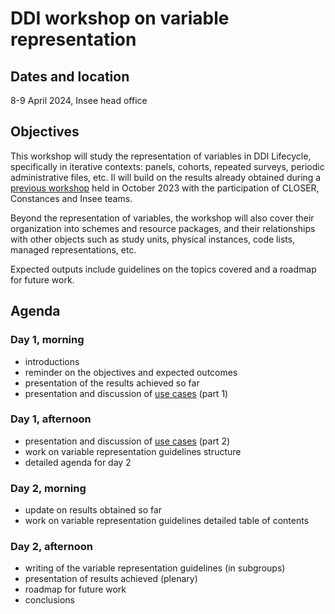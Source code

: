 # DDI workshop on variable representation

## Dates and location

8-9 April 2024, Insee head office


## Objectives

This workshop will study the representation of variables in DDI Lifecycle, specifically in iterative contexts: panels, cohorts, repeated surveys, periodic administrative files, etc. Il will build on the results already obtained during a [previous workshop](./2023-october.md) held in October 2023 with the participation of CLOSER, Constances and Insee teams.

Beyond the representation of variables, the workshop will also cover their organization into schemes and resource packages, and their relationships with other objects such as study units, physical instances, code lists, managed representations, etc.

Expected outputs include guidelines on the topics covered and a roadmap for future work.


## Agenda

### Day 1, morning

- introductions
- reminder on the objectives and expected outcomes
- presentation of the results achieved so far
- presentation and discussion of [use cases](../use-cases/) (part 1)

### Day 1, afternoon

- presentation and discussion of [use cases](../use-cases/) (part 2)
- work on variable representation guidelines structure
- detailed agenda for day 2

### Day 2, morning

- update on results obtained so far
- work on variable representation guidelines detailed table of contents

### Day 2, afternoon

- writing of the variable representation guidelines (in subgroups)
- presentation of results achieved (plenary)
- roadmap for future work
- conclusions
